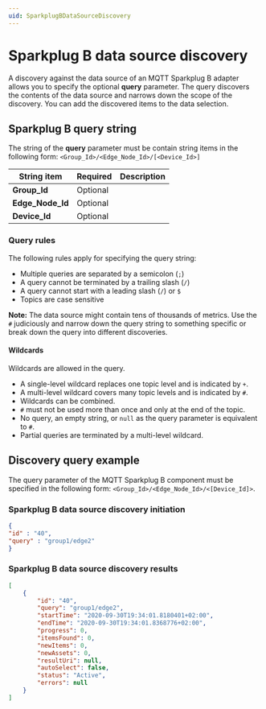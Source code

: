 ```yaml
---
uid: SparkplugBDataSourceDiscovery
---
```


# Sparkplug B data source discovery

A discovery against the data source of an MQTT Sparkplug B adapter allows you to specify the optional **query** parameter. The query discovers the contents of the data source and narrows down the scope of the discovery. You can add the discovered items to the data selection.

## Sparkplug B query string

The string of the **query** parameter must be contain string items in the following form: `<Group_Id>/<Edge_Node_Id>/[<Device_Id>]`

| String item      | Required | Description |
|------------------|----------|-------------|
| **Group_Id**     | Optional |
| **Edge_Node_Id** | Optional |
| **Device_Id**    | Optional |

### Query rules

The following rules apply for specifying the query string:

- Multiple queries are separated by a semicolon (`;`)
- A query cannot be terminated by a trailing slash (`/`)
- A query cannot start with a leading slash (`/`) or `$`
- Topics are case sensitive

**Note:** The data source might contain tens of thousands of metrics. Use the `#` judiciously and narrow down the query string to something specific or break down the query into different discoveries.

#### Wildcards

Wildcards are allowed in the query.

- A single-level wildcard replaces one topic level and is indicated by `+`.
- A multi-level wildcard covers many topic levels and is indicated by `#`.
- Wildcards can be combined.
- `#` must not be used more than once and only at the end of the topic.
- No query, an empty string, or `null` as the query parameter is equivalent to `#`.
- Partial queries are terminated by a multi-level wildcard.

## Discovery query example

The query parameter of the MQTT Sparkplug B component must be specified in the following form:
`<Group_Id>/<Edge_Node_Id>/<[Device_Id]>`.

### Sparkplug B data source discovery initiation

```json
{
"id" : "40",
"query" : "group1/edge2"
}
```

### Sparkplug B data source discovery results

```json
[
    {
        "id": "40",
        "query": "group1/edge2",
        "startTime": "2020-09-30T19:34:01.8180401+02:00",
        "endTime": "2020-09-30T19:34:01.8368776+02:00",
        "progress": 0,
        "itemsFound": 0,
        "newItems": 0,
        "newAssets": 0,
        "resultUri": null,
        "autoSelect": false,
        "status": "Active",
        "errors": null
    }
]
```
